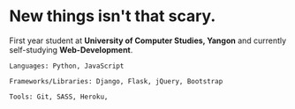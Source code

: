 # New things isn't that scary.

  First year student at __University of Computer Studies, Yangon__ and currently self-studying __Web-Development__.
  
  
  ```
  Languages: Python, JavaScript
  ```

  ```
  Frameworks/Libraries: Django, Flask, jQuery, Bootstrap
  ```
   ```
  Tools: Git, SASS, Heroku, 
  ```
